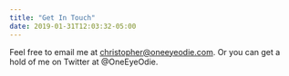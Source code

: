 ```yaml
---
title: "Get In Touch"
date: 2019-01-31T12:03:32-05:00
---
```


Feel free to email me at <christopher@oneeyeodie.com>. Or you can get a hold of me on Twitter at @OneEyeOdie.